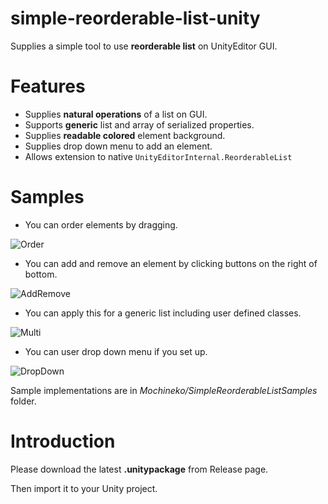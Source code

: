 # simple-reorderable-list-unity
Supplies a simple tool to use **reorderable list** on UnityEditor GUI.

# Features
- Supplies **natural operations** of a list on GUI.
- Supports **generic** list and array of serialized properties.
- Supplies **readable colored** element background.
- Supplies drop down menu to add an element.
- Allows extension to native `UnityEditorInternal.ReorderableList`

# Samples
- You can order elements by dragging.

![Order](https://github.com/mochi-neko/simple-reorderable-list-unity/wiki/Images/OrderElement.gif)

- You can add and remove an element by clicking buttons on the right of bottom.

![AddRemove](https://github.com/mochi-neko/simple-reorderable-list-unity/wiki/Images/AddRemoveElement.gif)

- You can apply this for a generic list including user defined classes. 

![Multi](https://github.com/mochi-neko/simple-reorderable-list-unity/wiki/Images/MultiProperties.gif)

- You can user drop down menu if you set up.

![DropDown](https://github.com/mochi-neko/simple-reorderable-list-unity/wiki/Images/DropDown.gif)

Sample implementations are in *Mochineko/SimpleReorderableListSamples* folder.

# Introduction
Please download the latest **.unitypackage** from Release page. 

Then import it to your Unity project.

